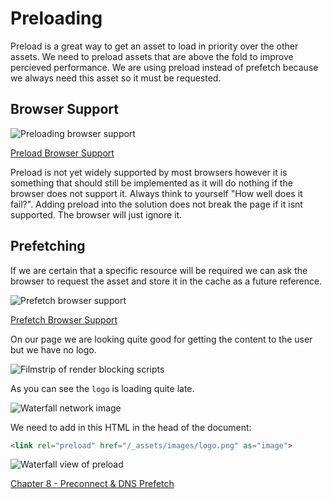 # Preloading

Preload is a great way to get an asset to load in priority over the other assets. We need to preload assets that are above the fold to improve percieved performance. We are using preload instead of prefetch because we always need this asset so it must be requested.

## Browser Support

![Preloading browser support](https://raw.githubusercontent.com/code-mattclaffey/performance-kit/master/07-preload/screenshots/preload-bs.png)

[Preload Browser Support](http://caniuse.com/#search=preload)

Preload is not yet widely supported by most browsers however it is something that should still be implemented as it will do nothing if the browser does not support it. Always think to yourself "How well does it fail?". Adding preload into the solution does not break the page if it isnt supported. The browser will just ignore it.


## Prefetching

If we are certain that a specific resource will be required we can ask the browser to request the asset and store it in the cache as a future reference.

![Prefetch browser support](https://raw.githubusercontent.com/code-mattclaffey/performance-kit/master/07-preload/screenshots/prefetch-bs.png)

[Prefetch Browser Support](http://caniuse.com/#search=prefetch)

On our page we are looking quite good for getting the content to the user but we have no logo.

![Filmstrip of render blocking scripts](https://raw.githubusercontent.com/code-mattclaffey/performance-kit/master/06-render-blocking-scripts/screenshots/render-blocking-scripts.png)

As you can see the `logo` is loading quite late.

![Waterfall network image](https://raw.githubusercontent.com/code-mattclaffey/performance-kit/master/07-preload/screenshots/waterfall-image.png)

We need to add in this HTML in the head of the document:

```html
<link rel="preload" href="/_assets/images/logo.png" as="image">
```

![Waterfall view of preload](https://raw.githubusercontent.com/code-mattclaffey/performance-kit/master/07-preload/screenshots/waterfall-image-preload-after.png)

[Chapter 8 - Preconnect & DNS Prefetch](https://github.com/code-mattclaffey/performance-kit/tree/master/08-preconnect-dns-prefetch/readme.md)
